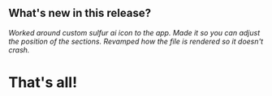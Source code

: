 ## What's new in this release?

_Worked around custom sulfur ai icon to the app._
_Made it so you can adjust the position of the sections._
_Revamped how the file is rendered so it doesn't crash._

# That's all!
